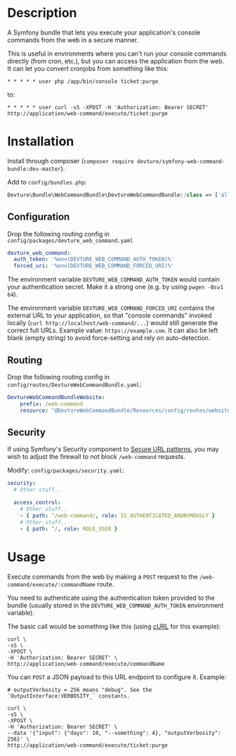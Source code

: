 # Description

A Symfony bundle that lets you execute your application's console commands from the web in a secure manner.

This is useful in environments where you can't run your console commands directly (from cron, etc.), but you can access the application from the web.
It can let you convert cronjobs from something like this:

```
* * * * * user php /app/bin/console ticket:purge
```

to:

```
* * * * * user curl -sS -XPOST -H 'Authorization: Bearer SECRET' http://application/web-command/execute/ticket:purge
```


# Installation

Install through composer (`composer require devture/symfony-web-command-bundle:dev-master`).

Add to `config/bundles.php`:

```php
Devture\Bundle\WebCommandBundle\DevtureWebCommandBundle::class => ['all' => true],
```


## Configuration

Drop the following routing config in `config/packages/devture_web_command.yaml`

```yaml
devture_web_command:
  auth_token: '%env(DEVTURE_WEB_COMMAND_AUTH_TOKEN)%'
  forced_uri: '%env(DEVTURE_WEB_COMMAND_FORCED_URI)%'
```

The environment variable `DEVTURE_WEB_COMMAND_AUTH_TOKEN` would contain your authentication secret.
Make it a strong one (e.g. by using `pwgen -Bsv1 64`).

The environment variable `DEVTURE_WEB_COMMAND_FORCED_URI` contains the external URL to your application, so that "console commands" invoked locally (`curl http://localhost/web-command/...`) would still generate the correct full URLs. Example value: `https://example.com`. It can also be left blank (empty string) to avoid force-setting and rely on auto-detection.


## Routing

Drop the following routing config in `config/routes/DevtureWebCommandBundle.yaml`:

```yaml
DevtureWebCommandBundleWebsite:
    prefix: /web-command
    resource: "@DevtureWebCommandBundle/Resources/config/routes/website.yaml"
```


## Security

If using Symfony's Security component to [Secure URL patterns](https://symfony.com/doc/current/security.html#securing-url-patterns-access-control), you may wish to adjust the firewall to not block `/web-command` requests.

Modify: `config/packages/security.yaml`:

```yaml
security:
  # Other stuff..

  access_control:
    # Other stuff..
    - { path: ^/web-command/, role: IS_AUTHENTICATED_ANONYMOUSLY }
    # Other stuff..
    - { path: ^/, role: ROLE_USER }
```


# Usage

Execute commands from the web by making a `POST` request to the `/web-command/execute/:commandName` route.

You need to authenticate using the authentication token provided to the bundle (usually stored in the `DEVTURE_WEB_COMMAND_AUTH_TOKEN` environment variable).

The basic call would be something like this (using [cURL](https://curl.haxx.se/) for this example):

```
curl \
-sS \
-XPOST \
-H 'Authorization: Bearer SECRET' \
http://application/web-command/execute/commandName
```

You can `POST` a JSON payload to this URL endpoint to configure it. Example:

```
# outputVerbosity = 256 means "debug". See the `OutputInterface:VERBOSITY_` constants.

curl \
-sS \
-XPOST \
-H 'Authorization: Bearer SECRET' \
--data '{"input": {"days": 10, "--something": 4}, "outputVerbosity": 256}' \
http://application/web-command/execute/ticket:purge
```
